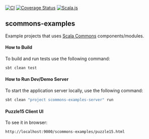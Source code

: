 
[![CI](https://github.com/scommons/scommons-examples/actions/workflows/ci.yml/badge.svg?branch=master)](https://github.com/scommons/scommons-examples/actions/workflows/ci.yml?query=workflow%3Aci+branch%3Amaster)
[![Coverage Status](https://coveralls.io/repos/github/scommons/scommons-examples/badge.svg?branch=master)](https://coveralls.io/github/scommons/scommons-examples?branch=master)
[![Scala.js](https://www.scala-js.org/assets/badges/scalajs-1.8.0.svg)](https://www.scala-js.org)

## scommons-examples
Example projects that uses [Scala Commons](https://scommons.org/) components/modules.

#### How to Build

To build and run tests use the following command:
```bash
sbt clean test
```

#### How to Run Dev/Demo Server

To start the application server locally, use the following command:
```bash
sbt clean "project scommons-examples-server" run
```

#### Puzzle15 Client UI

To see it in browser:
```
http://localhost:9000/scommons-examples/puzzle15.html
```
